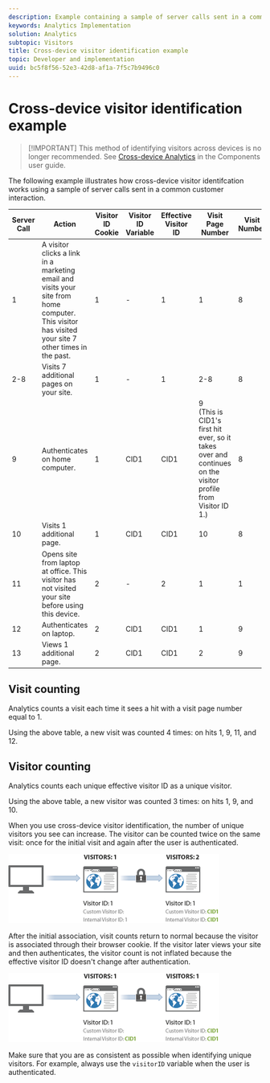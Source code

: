 ```yaml
---
description: Example containing a sample of server calls sent in a common customer interaction.
keywords: Analytics Implementation
solution: Analytics
subtopic: Visitors
title: Cross-device visitor identification example
topic: Developer and implementation
uuid: bc5f8f56-52e3-42d8-af1a-7f5c7b9496c0
---
```


# Cross-device visitor identification example

> [!IMPORTANT] This method of identifying visitors across devices is no longer recommended. See [Cross-device Analytics](/help/components/cda/cda-home.md) in the Components user guide.

The following example illustrates how cross-device visitor identifcation works using a sample of server calls sent in a common customer interaction.

| Server Call | Action | Visitor ID Cookie | Visitor ID Variable | Effective Visitor ID | Visit Page Number | Visit Number |
|--- |--- |--- |--- |--- |--- |--- |
|1|A visitor clicks a link in a marketing email and visits your site from home computer. This visitor has visited your site 7 other times in the past.|1|-|1|1|8|
|2-8|Visits 7 additional pages on your site.|1|-|1|2-8|8|
|9|Authenticates on home computer.|1|CID1|CID1|9 <br>(This is CID1's first hit ever, so it takes over and continues on the visitor profile from Visitor ID 1.)|8|
|10|Visits 1 additional page.|1|CID1|CID1|10|8|
|11|Opens site from laptop at office. This visitor has not visited your site before using this device.|2|-|2|1|1|
|12|Authenticates on laptop.|2|CID1|CID1|1|9|
|13|Views 1 additional page.|2|CID1|CID1|2|9|

## Visit counting

Analytics counts a visit each time it sees a hit with a visit page number equal to 1.

Using the above table, a new visit was counted 4 times: on hits 1, 9, 11, and 12.

## Visitor counting

Analytics counts each unique effective visitor ID as a unique visitor.

Using the above table, a new visitor was counted 3 times: on hits 1, 9, and 10.

When you use cross-device visitor identification, the number of unique visitors you see can increase. The visitor can be counted twice on the same visit: once for the initial visit and again after the user is authenticated.

![](assets/visitors.png)

After the initial association, visit counts return to normal because the visitor is associated through their browser cookie. If the visitor later views your site and then authenticates, the visitor count is not inflated because the effective visitor ID doesn't change after authentication.

![](assets/visitors_2.png)

Make sure that you are as consistent as possible when identifying unique visitors. For example, always use the `visitorID` variable when the user is authenticated.
